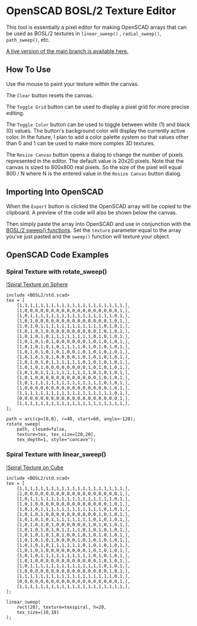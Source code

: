 # OpenSCAD BOSL/2 Texture Editor

This tool is essentially a pixel editor for making OpenSCAD arrays that can be used as BOSL/2 textures in `linear_sweep()` , `radial_sweep()`, `path_sweep()`, etc.

[A live version of the main branch is available here.](https://k-francis-h.github.io/openscad-texture-editor/) 

## How To Use

Use the mouse to paint your texture within the canvas.

The `Clear` button resets the canvas. 

The `Toggle Grid` button can be used to display a pixel grid for more precise editing.

The `Toggle Color` button can be used to toggle between white (1) and black (0) values. The button's background color will display the currently active color. In the future, I plan to add a color palette system so that values other than 0 and 1 can be used to make more complex 3D textures.

The `Resize Canvas` button opens a dialog to change the number of pixels represented in the editor. The default value is 20x20 pixels. Note that the canvas is sized to 800x800 real pixels. So the size of the pixel will equal 800 / N where N is the entered value in the `Resize Canvas` button dialog. 

## Importing Into OpenSCAD

When the `Export` button is clicked the OpenSCAD array will be copied to the clipboard. A preview of the code will also be shown below the canvas.

Then simply paste the array into OpenSCAD and use in conjunction with the [BOSL/2 sweep() functions](https://github.com/BelfrySCAD/BOSL2/wiki/skin.scad#function-texture). Set the `texture` parameter equal to the array you've just pasted and the `sweep()` function will texture your object.

## OpenSCAD Code Examples

### Spiral Texture with rotate_sweep()

[!Spiral Texture on Sphere](img/spiral_texture_sphere.png)

```OpenSCAD
include <BOSL2/std.scad>
tex = [
	[1,1,1,1,1,1,1,1,1,1,1,1,1,1,1,1,1,1,1,1,],
	[1,0,0,0,0,0,0,0,0,0,0,0,0,0,0,0,0,0,0,1,],
	[1,0,1,1,1,1,1,1,1,1,1,1,1,1,1,1,1,1,0,1,],
	[1,0,1,0,0,0,0,0,0,0,0,0,0,0,0,0,0,1,0,1,],
	[1,0,1,0,1,1,1,1,1,1,1,1,1,1,1,1,0,1,0,1,],
	[1,0,1,0,1,0,0,0,0,0,0,0,0,0,0,1,0,1,0,1,],
	[1,0,1,0,1,0,1,1,1,1,1,1,1,1,0,1,0,1,0,1,],
	[1,0,1,0,1,0,1,0,0,0,0,0,0,1,0,1,0,1,0,1,],
	[1,0,1,0,1,0,1,0,1,1,1,1,0,1,0,1,0,1,0,1,],
	[1,0,1,0,1,0,1,0,1,0,0,1,0,1,0,1,0,1,0,1,],
	[1,0,1,0,1,0,1,0,0,0,0,1,0,1,0,1,0,1,0,1,],
	[1,0,1,0,1,0,1,1,1,1,1,1,0,1,0,1,0,1,0,1,],
	[1,0,1,0,1,0,0,0,0,0,0,0,0,1,0,1,0,1,0,1,],
	[1,0,1,0,1,1,1,1,1,1,1,1,1,1,0,1,0,1,0,1,],
	[1,0,1,0,0,0,0,0,0,0,0,0,0,0,0,1,0,1,0,1,],
	[1,0,1,1,1,1,1,1,1,1,1,1,1,1,1,1,0,1,0,1,],
	[1,0,0,0,0,0,0,0,0,0,0,0,0,0,0,0,0,1,0,1,],
	[1,1,1,1,1,1,1,1,1,1,1,1,1,1,1,1,1,1,0,1,],
	[0,0,0,0,0,0,0,0,0,0,0,0,0,0,0,0,0,0,0,1,],
	[1,1,1,1,1,1,1,1,1,1,1,1,1,1,1,1,1,1,1,1,],
];

path = arc(cp=[0,0], r=40, start=60, angle=-120);
rotate_sweep(
    path, closed=false,
    texture=tex, tex_size=[20,20],
    tex_depth=1, style="concave");
``` 

### Spiral Texture with linear_sweep()

[!Spiral Texture on Cube](img/spiral_texture_cube.png)

```OpenSCAD
include <BOSL2/std.scad>
tex = [
	[1,1,1,1,1,1,1,1,1,1,1,1,1,1,1,1,1,1,1,1,],
	[1,0,0,0,0,0,0,0,0,0,0,0,0,0,0,0,0,0,0,1,],
	[1,0,1,1,1,1,1,1,1,1,1,1,1,1,1,1,1,1,0,1,],
	[1,0,1,0,0,0,0,0,0,0,0,0,0,0,0,0,0,1,0,1,],
	[1,0,1,0,1,1,1,1,1,1,1,1,1,1,1,1,0,1,0,1,],
	[1,0,1,0,1,0,0,0,0,0,0,0,0,0,0,1,0,1,0,1,],
	[1,0,1,0,1,0,1,1,1,1,1,1,1,1,0,1,0,1,0,1,],
	[1,0,1,0,1,0,1,0,0,0,0,0,0,1,0,1,0,1,0,1,],
	[1,0,1,0,1,0,1,0,1,1,1,1,0,1,0,1,0,1,0,1,],
	[1,0,1,0,1,0,1,0,1,0,0,1,0,1,0,1,0,1,0,1,],
	[1,0,1,0,1,0,1,0,0,0,0,1,0,1,0,1,0,1,0,1,],
	[1,0,1,0,1,0,1,1,1,1,1,1,0,1,0,1,0,1,0,1,],
	[1,0,1,0,1,0,0,0,0,0,0,0,0,1,0,1,0,1,0,1,],
	[1,0,1,0,1,1,1,1,1,1,1,1,1,1,0,1,0,1,0,1,],
	[1,0,1,0,0,0,0,0,0,0,0,0,0,0,0,1,0,1,0,1,],
	[1,0,1,1,1,1,1,1,1,1,1,1,1,1,1,1,0,1,0,1,],
	[1,0,0,0,0,0,0,0,0,0,0,0,0,0,0,0,0,1,0,1,],
	[1,1,1,1,1,1,1,1,1,1,1,1,1,1,1,1,1,1,0,1,],
	[0,0,0,0,0,0,0,0,0,0,0,0,0,0,0,0,0,0,0,1,],
	[1,1,1,1,1,1,1,1,1,1,1,1,1,1,1,1,1,1,1,1,],
];

linear_sweep(
    rect(20), texture=texspiral, h=20,
    tex_size=[10,10]
);
``` 